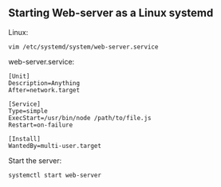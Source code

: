 ## Starting Web-server as a Linux systemd

Linux:
```
vim /etc/systemd/system/web-server.service
```
web-server.service:
```
[Unit]
Description=Anything
After=network.target

[Service]
Type=simple
ExecStart=/usr/bin/node /path/to/file.js
Restart=on-failure

[Install]
WantedBy=multi-user.target
```
Start the server:
```
systemctl start web-server
```